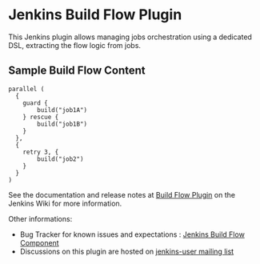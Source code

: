 Jenkins Build Flow Plugin
=========================

This Jenkins plugin allows managing jobs orchestration using a dedicated DSL, extracting the flow logic from jobs.

## Sample Build Flow Content ##

    parallel (
      {
        guard {
            build("job1A")
        } rescue {
            build("job1B")
        }
      },
      {
        retry 3, {
            build("job2")
        }
      }
    )

See the documentation and release notes at [Build Flow Plugin](https://wiki.jenkins-ci.org/display/JENKINS/Build+Flow+Plugin) on the Jenkins Wiki for more information.

Other informations:
* Bug Tracker for known issues and expectations : [Jenkins Build Flow Component](https://issues.jenkins-ci.org/browse/JENKINS/component/16533)
* Discussions on this plugin are hosted on  [jenkins-user mailing list](https://wiki.jenkins-ci.org/display/JENKINS/Mailing+Lists)


